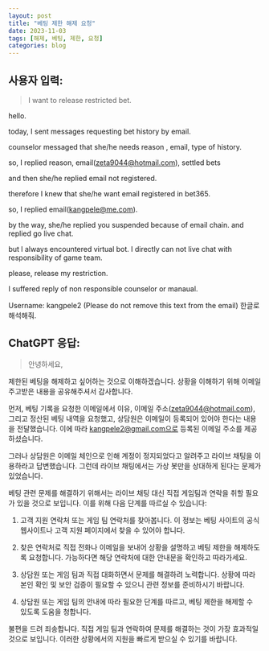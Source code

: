 ```yaml
---
layout: post
title: "베팅 제한 해제 요청"
date: 2023-11-03
tags: [해제, 베팅, 제한, 요청]
categories: blog
---
```


## 사용자 입력:
> I want to release restricted bet.

hello.

today, I sent messages requesting bet history by email.

counselor messaged that she/he needs reason , email, type of history.

so, I replied reason, email(zeta9044@hotmail.com), settled bets

and then she/he replied email not registered.

therefore I knew that she/he want email registered in bet365.

so, I replied email(kangpele@me.com).

by the way, she/he replied you suspended because of email chain. and replied go live chat.

but l always encountered virtual bot. I directly can not live chat with responsibility of game team.

please, release my restriction.

I suffered reply of non responsible counselor or manaual.


Username: kangpele2 (Please do not remove this text from the email)
한글로 해석해줘.

## ChatGPT 응답:
> 안녕하세요,

제한된 베팅을 해제하고 싶어하는 것으로 이해하겠습니다. 상황을 이해하기 위해 이메일 주고받은 내용을 공유해주셔서 감사합니다.

먼저, 베팅 기록을 요청한 이메일에서 이유, 이메일 주소(zeta9044@hotmail.com), 그리고 정산된 베팅 내역을 요청했고, 상담원은 이메일이 등록되어 있어야 한다는 내용을 전달했습니다. 이에 따라 kangpele2@gmail.com으로 등록된 이메일 주소를 제공하셨습니다.

그러나 상담원은 이메일 체인으로 인해 계정이 정지되었다고 알려주고 라이브 채팅을 이용하라고 답변했습니다. 그런데 라이브 채팅에서는 가상 봇만을 상대하게 된다는 문제가 있었습니다.

베팅 관련 문제를 해결하기 위해서는 라이브 채팅 대신 직접 게임팀과 연락을 취할 필요가 있을 것으로 보입니다. 이를 위해 다음 단계를 따르실 수 있습니다:

1. 고객 지원 연락처 또는 게임 팀 연락처를 찾아봅니다. 이 정보는 베팅 사이트의 공식 웹사이트나 고객 지원 페이지에서 찾을 수 있어야 합니다.

2. 찾은 연락처로 직접 전화나 이메일을 보내어 상황을 설명하고 베팅 제한을 해제하도록 요청합니다. 가능하다면 해당 연락처에 대한 안내문을 확인하고 따라가세요.

3. 상담원 또는 게임 팀과 직접 대화하면서 문제를 해결하려 노력합니다. 상황에 따라 본인 확인 및 보안 검증이 필요할 수 있으니 관련 정보를 준비하시기 바랍니다.

4. 상담원 또는 게임 팀의 안내에 따라 필요한 단계를 따르고, 베팅 제한을 해제할 수 있도록 도움을 청합니다.

불편을 드려 죄송합니다. 직접 게임 팀과 연락하여 문제를 해결하는 것이 가장 효과적일 것으로 보입니다. 이러한 상황에서의 지원을 빠르게 받으실 수 있기를 바랍니다.

